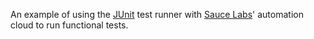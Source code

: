 An example of using the [JUnit](http://junit.org/) test runner with [Sauce Labs](https://saucelabs.com)' automation cloud to run functional tests.
